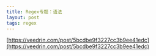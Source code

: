 ```yaml
---
title: Regex专题：语法
layout: post
tags: regex
---
```


[https://veedrin.com/post/5bcdbe9f3227cc3b9ee41edc](https://veedrin.com/post/5bcdbe9f3227cc3b9ee41edc)